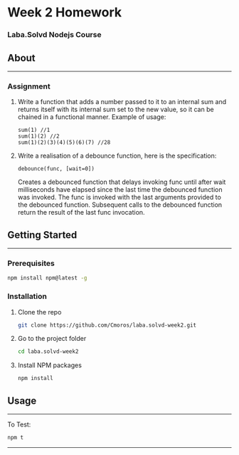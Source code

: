 # Week 2 Homework

### Laba.Solvd Nodejs Course

## About

---

### Assignment

1.  Write a function that adds a number passed to it to an internal sum and returns itself with its internal sum set to the new value, so it can be chained in a functional manner. Example of usage:

        sum(1) //1
        sum(1)(2) //2
        sum(1)(2)(3)(4)(5)(6)(7) //28

2.  Write a realisation of a debounce function, here is the specification:

        debounce(func, [wait=0])

    Creates a debounced function that delays invoking func until after wait milliseconds have elapsed since the last time the debounced function was invoked. The func is invoked with the last arguments provided to the debounced function. Subsequent calls to the debounced function return the result of the last func invocation.

## Getting Started

---

### Prerequisites

```sh
npm install npm@latest -g
```

### Installation

1. Clone the repo
   ```sh
   git clone https://github.com/Cmoros/laba.solvd-week2.git
   ```
2. Go to the project folder

   ```sh
   cd laba.solvd-week2
   ```

3. Install NPM packages
   ```sh
   npm install
   ```

## Usage

---

To Test:

```sh
npm t
```

---
